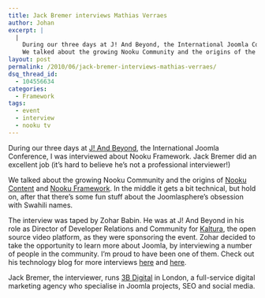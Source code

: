 ```yaml
---
title: Jack Bremer interviews Mathias Verraes
author: Johan
excerpt: |
  |
    During our three days at J! And Beyond, the International Joomla Conference, I was interviewed about Nooku Framework.
    We talked about the growing Nooku Community and the origins of the Nooku Content and Nooku Framework. In the middle it gets a bit technical, but hold on, after that there’s some fun stuff about the Joomlasphere’s obsession with Swahili names.
layout: post
permalink: /2010/06/jack-bremer-interviews-mathias-verraes/
dsq_thread_id:
  - 104556634
categories:
  - Framework
tags:
  - event
  - interview
  - nooku tv
---
```

During our three days at [J! And Beyond][1], the International Joomla Conference, I was interviewed about Nooku Framework. Jack Bremer did an excellent job (it’s hard to believe he’s not a professional interviewer!)

We talked about the growing Nooku Community and the origins of [Nooku Content][2] and [Nooku Framework][3]. In the middle it gets a bit technical, but hold on, after that there’s some fun stuff about the Joomlasphere’s obsession with Swahili names.



The interview was taped by Zohar Babin. He was at J! And Beyond in his role as Director of Developer Relations and Community for [Kaltura][4], the open source video platform, as they were sponsoring the event. Zohar decided to take the opportunity to learn more about Joomla, by interviewing a number of people in the community. I’m proud to have been one of them. Check out his technology blog for more interviews [here][5] and [here][6].

Jack Bremer, the interviewer, runs [3B Digital][7] in London, a full-service digital marketing agency who specialise in Joomla projects, SEO and social media.

 [1]: http://jandbeyond.com
 [2]: http://nooku.org/content
 [3]: http://nooku.org/framework
 [4]: http://corp.kaltura.com
 [5]: http://www.zoharbabin.com/j-and-beyond-first-day-interviews
 [6]: http://www.zoharbabin.com/j-and-beyond-second-and-third-day-interviews-recap
 [7]: http://www.3bweb.com/